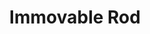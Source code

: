 ---
title: "Immovable Rod"

item:
  aura: "Moderate transmutation"
  casterLevel: "10th"
  prerequisites:
    feats: ["{% feat_link craft-rod %}"]
    spells: ["{% spell_link levitate %}"]
    special: []
  marketPrice: 5000
  description: |
    This rod is a flat iron bar with a small button on one end. When the button is pushed (a move action), the rod does not move from where it is, even if staying in place defies gravity. Thus, the owner can lift or place the rod wherever he wishes, push the button, and let go. Several _immovable rods_ can even make a ladder when used together (although only two are needed). An _immovable rod_ can support up to 8,000 pounds before falling to the ground. If a creature pushes against an _immovable rod_, it must make a DC 30 Strength check to move the rod up to 10 feet in a single round.
---